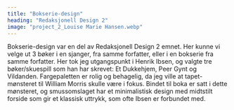 ```yaml
---
title: "Bokserie-design"
heading: "Redaksjonell Design 2"
image: "project_2_Louise Marie Hansen.webp"
---
```


Bokserie-design var en del av Redaksjonell Design 2 emnet. Her kunne vi velge ut 3 bøker i en sjanger, fra samme forfatter, eller i en bokserie fra samme forfatter. Her tok jeg utgangspunkt i Henrik Ibsen, og valgte tre bøker/skuespill som han har skrevet: Et Dukkehjem, Peer Gynt og Vildanden. Fargepaletten er rolig og behagelig, da jeg ville at tapet-mønsteret til William Morris skulle være i fokus. Bindet til boka er satt i dette mønsteret, og smussomslaget har et minimalistisk design med midtstilt forside som gir et klassisk uttrykk, som ofte Ibsen er forbundet med.
